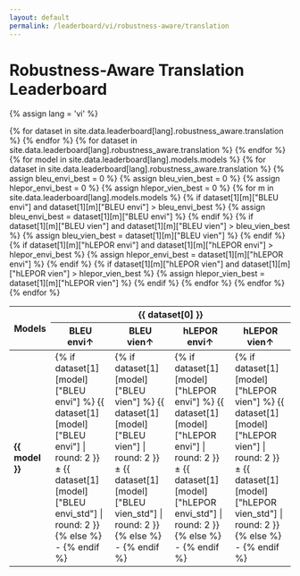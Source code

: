 ```yaml
---
layout: default
permalink: /leaderboard/vi/robustness-aware/translation
---
```

# Robustness-Aware Translation Leaderboard
{% assign lang = 'vi' %}

<table class="table table-bordered table-sm w-100 dtHorizontalTable" cellspacing="0">
  <thead>
    <tr>
      <th rowspan="2" class="text-center align-middle">
        <b>Models</b>
      </th>
      {% for dataset in site.data.leaderboard[lang].robustness_aware.translation %}
      <th colspan="4" class="text-center">
        <b>{{ dataset[0] }}</b>
      </th>
      {% endfor %}
    </tr>
    <tr>
      {% for dataset in site.data.leaderboard[lang].robustness_aware.translation %}
      <th class="text-center"><b>BLEU envi↑</b></th>
      <th class="text-center"><b>BLEU vien↑</b></th>
      <th class="text-center"><b>hLEPOR envi↑</b></th>
      <th class="text-center"><b>hLEPOR vien↑</b></th>
      {% endfor %}
    </tr>
  </thead>
  <tbody>
    {% for model in site.data.leaderboard[lang].models.models %}
    <tr>
      <td class="text-center">
        <b>{{ model }}</b>
      </td>
      {% for dataset in site.data.leaderboard[lang].robustness_aware.translation %}
        {% assign bleu_envi_best = 0 %}
        {% assign bleu_vien_best = 0 %}
        {% assign hlepor_envi_best = 0 %}
        {% assign hlepor_vien_best = 0 %}
        {% for m in site.data.leaderboard[lang].models.models %}
          {% if dataset[1][m]["BLEU envi"] and dataset[1][m]["BLEU envi"] > bleu_envi_best %}
            {% assign bleu_envi_best = dataset[1][m]["BLEU envi"] %}
          {% endif %}
          {% if dataset[1][m]["BLEU vien"] and dataset[1][m]["BLEU vien"] > bleu_vien_best %}
            {% assign bleu_vien_best = dataset[1][m]["BLEU vien"] %}
          {% endif %}
          {% if dataset[1][m]["hLEPOR envi"] and dataset[1][m]["hLEPOR envi"] > hlepor_envi_best %}
            {% assign hlepor_envi_best = dataset[1][m]["hLEPOR envi"] %}
          {% endif %}
          {% if dataset[1][m]["hLEPOR vien"] and dataset[1][m]["hLEPOR vien"] > hlepor_vien_best %}
            {% assign hlepor_vien_best = dataset[1][m]["hLEPOR vien"] %}
          {% endif %}
        {% endfor %}
        <td class="text-center" {% if dataset[1][model]["BLEU envi"] == bleu_envi_best %}style="background-color: cyan;"{% endif %}>
          {% if dataset[1][model]["BLEU envi"] %}
          {{ dataset[1][model]["BLEU envi"] | round: 2 }} ± {{ dataset[1][model]["BLEU envi_std"] | round: 2 }}
          {% else %}
          -
          {% endif %}
        </td>
        <td class="text-center" {% if dataset[1][model]["BLEU vien"] == bleu_vien_best %}style="background-color: cyan;"{% endif %}>
          {% if dataset[1][model]["BLEU vien"] %}
          {{ dataset[1][model]["BLEU vien"] | round: 2 }} ± {{ dataset[1][model]["BLEU vien_std"] | round: 2 }}
          {% else %}
          -
          {% endif %}
        </td>
        <td class="text-center" {% if dataset[1][model]["hLEPOR envi"] == hlepor_envi_best %}style="background-color: cyan;"{% endif %}>
          {% if dataset[1][model]["hLEPOR envi"] %}
          {{ dataset[1][model]["hLEPOR envi"] | round: 2 }} ± {{ dataset[1][model]["hLEPOR envi_std"] | round: 2 }}
          {% else %}
          -
          {% endif %}
        </td>
        <td class="text-center" {% if dataset[1][model]["hLEPOR vien"] == hlepor_vien_best %}style="background-color: cyan;"{% endif %}>
          {% if dataset[1][model]["hLEPOR vien"] %}
          {{ dataset[1][model]["hLEPOR vien"] | round: 2 }} ± {{ dataset[1][model]["hLEPOR vien_std"] | round: 2 }}
          {% else %}
          -
          {% endif %}
        </td>
      {% endfor %}
    </tr>
    {% endfor %}
  </tbody>
</table>